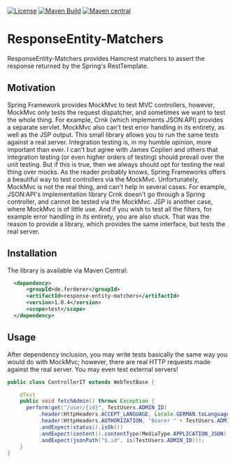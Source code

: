 [![License](https://img.shields.io/badge/License-Apache_2.0-blue.svg)](https://opensource.org/licenses/Apache-2.0)
[![Maven Build](https://github.com/ferderer/response-entity-matchers/actions/workflows/maven.yml/badge.svg)](https://github.com/ferderer/response-entity-matchers/actions/workflows/maven.yml)
[![Maven central](https://maven-badges.herokuapp.com/maven-central/de.ferderer/response-entity-matchers/badge.svg)](https://maven-badges.herokuapp.com/maven-central/de.ferderer/response-entity-matchers)

# ResponseEntity-Matchers
ResponseEntity-Matchers provides Hamcrest matchers to assert the response returned by the Spring's RestTemplate.

## Motivation
Spring Framework provides MockMvc to test MVC controllers, however, MockMvc only tests the request dispatcher, and sometimes we want to test the whole thing. For example, Crnk (which implements JSON:API) provides a separate servlet. MockMvc also can't test error handling in its entirety, as well as the JSP output. This small library allows you to run the same tests against a real server.
Integration testing is, in my humble opinion, more important than ever. I can't but agree with James Coplien and others that integration testing (or even higher orders of testing) should prevail over the unit testing. But if this is true, then we always should opt for testing the real thing over mocks.
As the reader probably knows, Spring Frameworks offers a beautiful way to test controllers via the MockMvc. Unfortunately, MockMvc is not the real thing, and can't help in several cases. For example, JSON:API's implementation library Crnk doesn't go through a Spring controller, and cannot be tested via the MockMvc. JSP is another case, where MockMvc is of little use. And if you wish to test all the filters, for example error handling in its entirety, you are also stuck. 
That was the reason to provide a library, which provides the same interface, but tests the real server.

## Installation
The library is available via Maven Central:
```xml
  <dependency>
      <groupId>de.ferderer</groupId>
      <artifactId>response-entity-matchers</artifactId>
      <version>1.0.4</version>
      <scope>test</scope>
  </dependency>
```

## Usage
After dependency inclusion, you may write tests basically the same way you would do with MockMvc; however, there are real HTTP requests made against the real server. You may even test external servers!
```java
public class ControllerIT extends WebTestBase {

    @Test
    public void fetchAdmin() throws Exception {
      perform(get("/user/{id}", TestUsers.ADMIN_ID)
          .header(HttpHeaders.ACCEPT_LANGUAGE, Locale.GERMAN.toLanguageTag())
          .header(HttpHeaders.AUTHORIZATION, "Bearer " + TestUsers.ADMIN_TOKEN))
          .andExpect(status().isOk())
          .andExpect(content().contentType(MediaType.APPLICATION_JSON))
          .andExpect(jsonPath("$.id", is(TestUsers.ADMIN_ID)));
    }
}
```
